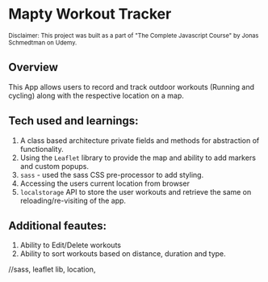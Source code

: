 # Mapty Workout Tracker

<sub>Disclaimer: This project was built as a part of "The Complete Javascript Course" by Jonas Schmedtman on Udemy.</sub>

## Overview

This App allows users to record and track outdoor workouts (Running and cycling) along with the respective location on a map.

## Tech used and learnings:

1. A class based architecture private fields and methods for abstraction of functionality.
2. Using the `Leaflet` library to provide the map and ability to add markers and custom popups.
3. `sass` - used the sass CSS pre-processor to add styling.
4. Accessing the users current location from browser
5. `localstorage` API to store the user workouts and retrieve the same on reloading/re-visiting of the app.

## Additional feautes:

1. Ability to Edit/Delete workouts
2. Ability to sort workouts based on distance, duration and type.

//sass, leaflet lib, location,
